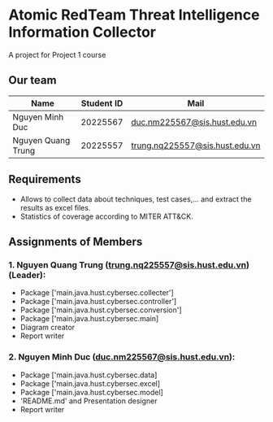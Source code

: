 # Atomic RedTeam Threat Intelligence Information Collector

A project for Project 1 course

## Our team
| Name               | Student ID | Mail                           |
|--------------------|------------|--------------------------------|
| Nguyen Minh Duc    | 20225567   | duc.nm225567@sis.hust.edu.vn   |
| Nguyen Quang Trung | 20225557   | trung.nq225557@sis.hust.edu.vn |

## Requirements
- Allows to collect data about techniques, test cases,... and extract the results as excel files.
- Statistics of coverage according to MITER ATT&CK.

## Assignments of Members
### 1. Nguyen Quang Trung (trung.nq225557@sis.hust.edu.vn) (Leader):
- Package ['main.java.hust.cybersec.collecter']
- Package ['main.java.hust.cybersec.controller']
- Package ['main.java.hust.cybersec.conversion']
- Package ['main.java.hust.cybersec.main]
- Diagram creator
- Report writer
### 2. Nguyen Minh Duc (duc.nm225567@sis.hust.edu.vn):
- Package ['main.java.hust.cybersec.data]
- Package ['main.java.hust.cybersec.excel]
- Package ['main.java.hust.cybersec.model]
- 'README.md' and Presentation designer
- Report writer

